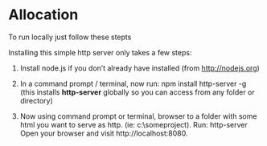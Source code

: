 # Allocation

To run locally just follow these stepts

Installing this simple http server only takes a few steps:

1. Install node.js if you don’t already have installed (from http://nodejs.org)
2. In a command prompt / terminal, now run:
npm install http-server -g
(this installs **http-server** globally so you can access from any folder or directory)

3. Now using command prompt or terminal, browser to a folder with some html you want to serve as http. (ie: c:\someproject\).
Run:
http-server
Open your browser and visit http://localhost:8080.
